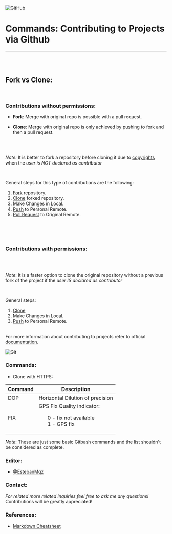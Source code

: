 ![GitHub](https://img.shields.io/badge/github-%23121011.svg?style=for-the-badge&logo=github&logoColor=white)

# Commands: Contributing to Projects via Github 
---
<br /> <br />

## Fork vs Clone:  

<br />

### Contributions without permissions:

-	**Fork**: Merge with original repo is possible with a pull request.

-	**Clone**: Merge with original repo is only achieved by pushing to fork and then a pull request.

<br /> <br />

*Note:* It is better to fork a repository before cloning it due to [copyrights](https://docs.github.com/en/repositories/managing-your-repositorys-settings-and-features/customizing-your-repository/licensing-a-repository) when the *user is NOT declared as contributor* 

<br />

General steps for this type of contributions are the following:
1. [Fork](https://docs.github.com/en/get-started/quickstart/fork-a-repo) repository.
2. [Clone](https://docs.github.com/en/repositories/creating-and-managing-repositories/cloning-a-repository) forked repository.
3. Make Changes in Local.
4. [Push](https://docs.github.com/en/get-started/using-git/pushing-commits-to-a-remote-repository) to Personal Remote.
5. [Pull Request](https://docs.github.com/en/pull-requests/collaborating-with-pull-requests/incorporating-changes-from-a-pull-request/merging-a-pull-request) to Original Remote.

<br /><br /><br />


### Contributions with permissions:

<br /> <br />

*Note*: It is a faster option to clone the original repository without a previous fork of the project if the *user IS declared as contributor*

<br />

General steps:
1. [Clone](https://docs.github.com/en/repositories/creating-and-managing-repositories/cloning-a-repository)
2. Make Changes in Local.
3. [Push](https://docs.github.com/en/get-started/using-git/pushing-commits-to-a-remote-repository) to Personal Remote. <br /><br />

For more information about contributing to projects refer to official [documentation](https://docs.github.com/en/get-started/quickstart/contributing-to-projects?tool=webui). <br />

![Git](https://img.shields.io/badge/git-%23F05033.svg?style=for-the-badge&logo=git&logoColor=white)

### Commands:
+ Clone with HTTPS:

|Command|Description|
|---|---|
|DOP|Horizontal Dilution of precision|
|FIX|GPS Fix Quality indicator: <ul style="list-style-type:none;"><li>0 - fix not available</li><li>1 - GPS fix</li></ul>|


*Note*: These are just some basic Gitbash commands and the list shouldn't be considered as complete. 

### Editor:
+ [@EstebanMqz](https://github.com/EstebanMqz)

### Contact:
*For related more related inquiries feel free to ask me any questions!*<br />
Contributions will be greatly appreciated!<br />



### References:

+ [Markdown Cheatsheet](https://github.com/adam-p/markdown-here/wiki/Markdown-Cheatsheet)